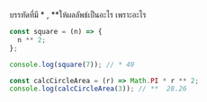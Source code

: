 บรรทัดที่มี \* , \*\*ให้ผลลัพธ์เป็นอะไร เพราะอะไร

```js
const square = (n) => {
  n ** 2;
};

console.log(square(7)); // * 49
```

```js
const calcCircleArea = (r) => Math.PI * r ** 2;
console.log(calcCircleArea(3)); // **  28.26
```
